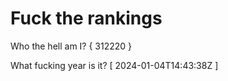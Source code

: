 # Fuck the rankings

Who the hell am I?
{ 312220 }

What fucking year is it?
[ 2024-01-04T14:43:38Z ]
